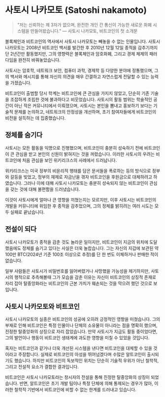# 사토시 나카모토 (Satoshi nakamoto)
> "저는 신뢰하는 제 3자가 없으며, 완전한 개인 간 통신이 가능한 새로운 화폐 시스템을 만들어왔습니다."
> — 사토시 나카모토, 비트코인의 첫 소개문

블록체인과 비트코인의 역사에서 사토시 나카모토는 빼놓을 수 없는 인물입니다. 사토시 나카모토는 2008년 비트코인 백서를 발간한 후 2010년 12월 12일 종적을 감추기까지 단 2년간만 활동했지만, 그의 영향력은 블록체인과 암호화폐, 그리고 경제 체제의 패러다임을 완전히 바꿔놓았습니다.

사토시는 암호학, 네트워크 보안, 컴퓨터 과학, 경제학 등 다양한 분야에 정통했으며, 그의 백서와 메시지를 통해 자신의 의견을 매우 간결하고 자연스럽게 전달할 수 있는 능력을 가졌습니다.

비트코인이 출범할 당시 학계는 비트코인에 큰 관심을 가지지 않았고, 단순히 기존 기술을 조잡하게 조립한 것에 불과하다고 비웃었습니다. 사토시의 활동 범위는 학술적인 공간이 아닌 작은 커뮤니티에서 이뤄졌으며, 사토시는 본인을 뽐내고 홍보하기 보다는 기술적 문제를 논의하고, 네트워크의 안정성을 개선하며, 초기 참여자들에게 비트코인의 비전을 설득하는 데 집중했습니다.

## 정체를 숨기다

사토시는 모든 활동을 익명으로 진행했으며, 비트코인이 충분히 성숙하기 전에 비트코인이 큰 관심을 받고 본인의 신원이 밝혀지는 것을 꺼렸습니다. 이러한 사토시의 우려는 비트코인에 처음 관심을 보인 위키리크스의 사례에서 드러납니다.

위키리크스는 미국 정부의 비윤리적 행태를 담은 문서들을 폭로하는 등의 방식으로 정부와 갈등을 빚었고, 정부의 재제로 자금난을 겪자 비트코인을 후원금으로 대체하려고 하였습니다. 그러나 이에 대해 사토시 나카모토는 충분히 성숙되지 않는 비트코인이 관심을 갖는 것에 대해 불편함을 드러냈습니다. 

이것이 사토시에게 얼마나 큰 영향을 끼쳤는지는 모르지만, 이후 사토시는 비트코인의 개발을 커뮤니티에 위임한 후 종적을 감추었으며, 그의 정체를 밝히려는 여러 시도는 모두 실패로 끝났습니다.

## 전설이 되다

사토시 나카모토가 종적을 감춘 것도 놀라운 일이지만, 비트코인이 지금의 위치에 도달했음에도 정체를 숨기고 있다는 사실은 더욱 놀랍습니다. 그는 자신의 지갑에 보관된 약 100만 BTC(2024년 기준 100조 이상으로 추정)를 단 한 번도 이체하거나 판매한 적이 없습니다.

일부 사람들은 사토시가 비밀번호를 잃어버렸거나 사망했을 가능성을 제기하지만, 사토시의 행적으로 추측해볼때 그가 모습을 감춘 이유는 자신이 비트코인의 상징적 존재로 자리 잡아 탈중앙화라는 비트코인의 근본 가치가 훼손되는 것을 막으려 했던 것으로 보입니다.

## 사토시 나카모토와 비트코인

사토시 나카모토의 실종은 비트코인의 성공에 오히려 긍정적인 영향을 미쳤습니다. 그의 부재로 인해 비트코인은 특정 인물이나 단체의 소유물이 아니라는 점을 명확히 했으며, 진정한 탈중앙화의 상징으로 자리 잡았습니다. 만약 사토시가 지금도 활동 중이었다면, 그의 발언이나 행동이 비트코인 생태계에 과도한 영향을 미칠 수 있었을 것입니다.

혹자는 비트코인과 같거나 더욱 개선된 시스템을 낸다면 비트코인을 대체할 수 있을 것이라고 주장합니다. 실제로 비트코인의 아성을 뛰어넘겠다며 수많은 알트코인이 출시되기도 했습니다. 하지만 비트코인의 독보적인 위치는 단순히 기술적 우위가 아닌 철학적, 그리고 전설적 요소가 결합한 결과입니다.

비트코인은 사토시 나카모토라는 창시자의 전설을 통해 진정한 탈중앙화의 상징이 되었습니다. 반면, 알트코인은 초기 개발 팀이나 특정 단체에 의해 통제되는 경우가 많아, 이러한 철학적 기반에서 비트코인에 비할 수 없는 한계를 드러내고 있습니다.
